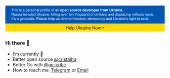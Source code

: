 [![Stand With Ukraine](https://raw.githubusercontent.com/vshymanskyy/StandWithUkraine/main/banner-personal-page.svg)](https://stand-with-ukraine.pp.ua)

### Hi there 👋

- I’m currently 🤔
- Better open source [@cristalhq](https://github.com/cristalhq)
- Better Go with [@go-critic](https://github.com/go-critic/go-critic)
- How to reach me: [Telegram](https://t.me/olegkovalov) or [Email](mailto:oleg@hey.com)
